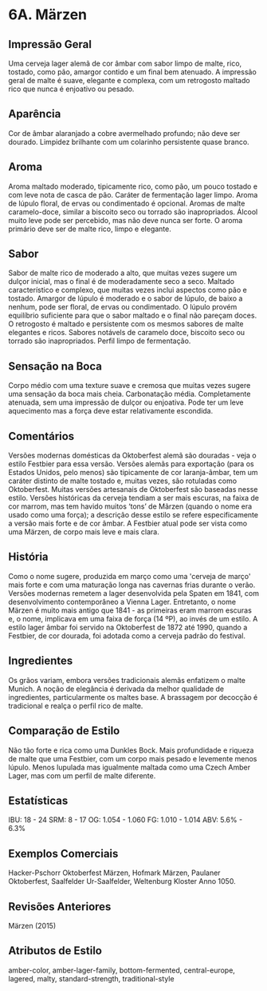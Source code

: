 # 6A. Märzen

## Impressão Geral

Uma cerveja lager alemã de cor âmbar com sabor limpo de malte, rico, tostado, como pão, amargor contido e um final bem atenuado. A impressão geral de malte é suave, elegante e complexa, com um retrogosto maltado rico que nunca é enjoativo ou pesado.

## Aparência

Cor de âmbar alaranjado a cobre avermelhado profundo; não deve ser dourado. Limpidez brilhante com um colarinho persistente quase branco.

## Aroma

Aroma maltado moderado, tipicamente rico, como pão, um pouco tostado e com leve nota de casca de pão. Caráter de fermentação lager limpo. Aroma de lúpulo floral, de ervas ou condimentado é opcional. Aromas de malte caramelo-doce, similar a biscoito seco ou torrado são inapropriados. Álcool muito leve pode ser percebido, mas não deve nunca ser forte. O aroma primário deve ser de malte rico, limpo e elegante.

## Sabor

Sabor de malte rico de moderado a alto, que muitas vezes sugere um dulçor inicial, mas o final é de moderadamente seco a seco. Maltado característico e complexo, que muitas vezes inclui aspectos como pão e tostado. Amargor de lúpulo é moderado e o sabor de lúpulo, de baixo a nenhum, pode ser floral, de ervas ou condimentado. O lúpulo provém equilíbrio suficiente para que o sabor maltado e o final não pareçam doces. O retrogosto é maltado e persistente com os mesmos sabores de malte elegantes e ricos. Sabores notávels de caramelo doce, biscoito seco ou torrado são inapropriados. Perfil limpo de fermentação.

## Sensação na Boca

Corpo médio com uma texture suave e cremosa que muitas vezes sugere uma sensação da boca mais cheia. Carbonatação média. Completamente atenuada, sem uma impressão de dulçor ou enjoativa. Pode ter um leve aquecimento mas a força deve estar relativamente escondida.

## Comentários

Versões modernas domésticas da Oktoberfest alemã são douradas - veja o estilo Festbier para essa versão. Versões alemãs para exportação (para os Estados Unidos, pelo menos) são tipicamente de cor laranja-âmbar, tem um caráter distinto de malte tostado e, muitas vezes, são rotuladas como Oktoberfest. Muitas versões artesanais de Oktoberfest são baseadas nesse estilo. Versões históricas da cerveja tendiam a ser mais escuras, na faixa de cor marrom, mas tem havido muitos ‘tons’ de Mãrzen (quando o nome era usado como uma força); a descrição desse estilo se refere especificamente a versão mais forte e de cor âmbar. A Festbier atual pode ser vista como uma Märzen, de corpo mais leve e mais clara.

## História

Como o nome sugere, produzida em março como uma 'cerveja de março' mais forte e com uma maturação longa nas cavernas frias durante o verão. Versões modernas remetem a lager desenvolvida pela Spaten em 1841, com desenvolvimento contemporâneo a Vienna Lager. Entretanto, o nome Märzen é muito mais antigo que 1841 - as primeiras eram marrom escuras e, o nome, implicava em uma faixa de força (14 ºP), ao invés de um estilo. A estilo lager âmbar foi servido na Oktoberfest de 1872 até 1990, quando a Festbier, de cor dourada, foi adotada como a cerveja padrão do festival.

## Ingredientes

Os grãos variam, embora versões tradicionais alemãs enfatizem o malte Munich. A noção de elegância é derivada da melhor qualidade de ingredientes, particularmente os maltes base. A brassagem por decocção é tradicional e realça o perfil rico de malte.

## Comparação de Estilo

Não tão forte e rica como uma Dunkles Bock. Mais profundidade e riqueza de malte que uma Festbier, com um corpo mais pesado e levemente menos lúpulo. Menos lupulada mas igualmente maltada como uma Czech Amber Lager, mas com um perfil de malte diferente.

## Estatísticas

IBU: 18 - 24
SRM: 8 - 17
OG: 1.054 - 1.060
FG: 1.010 - 1.014
ABV: 5.6% - 6.3%

## Exemplos Comerciais

Hacker-Pschorr Oktoberfest Märzen, Hofmark Märzen, Paulaner Oktoberfest, Saalfelder Ur-Saalfelder, Weltenburg Kloster Anno 1050.

## Revisões Anteriores

Märzen (2015)

## Atributos de Estilo

amber-color, amber-lager-family, bottom-fermented, central-europe, lagered, malty, standard-strength, traditional-style
